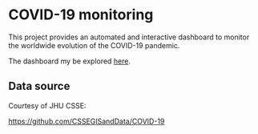 # COVID-19 monitoring

This project provides an automated and interactive dashboard to monitor the worldwide evolution of the COVID-19 pandemic.

The dashboard my be explored [here](https://aremoto.shinyapps.io/COVID19/).

## Data source

Courtesy of JHU CSSE:

https://github.com/CSSEGISandData/COVID-19